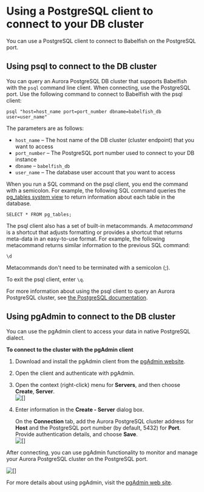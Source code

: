 # Using a PostgreSQL client to connect to your DB cluster<a name="babelfish-connect-PostgreSQL"></a>

You can use a PostgreSQL client to connect to Babelfish on the PostgreSQL port\. 

## Using psql to connect to the DB cluster<a name="babelfish-connect-psql"></a>

You can query an Aurora PostgreSQL DB cluster that supports Babelfish with the `psql` command line client\. When connecting, use the PostgreSQL port\. Use the following command to connect to Babelfish with the psql client:

```
psql "host=host_name port=port_number dbname=babelfish_db user=user_name"
```

The parameters are as follows:
+ `host_name` – The host name of the DB cluster \(cluster endpoint\) that you want to access
+ `port_number` – The PostgreSQL port number used to connect to your DB instance
+ `dbname` – `babelfish_db`
+ `user_name` – The database user account that you want to access

When you run a SQL command on the psql client, you end the command with a semicolon\. For example, the following SQL command queries the [pg\_tables system view](https://www.postgresql.org/docs/current/view-pg-tables.html) to return information about each table in the database\.

`SELECT * FROM pg_tables;`

The psql client also has a set of built\-in metacommands\. A *metacommand* is a shortcut that adjusts formatting or provides a shortcut that returns meta\-data in an easy\-to\-use format\. For example, the following metacommand returns similar information to the previous SQL command:

`\d`

Metacommands don't need to be terminated with a semicolon \(;\)\.

To exit the psql client, enter `\q`\.

For more information about using the psql client to query an Aurora PostgreSQL cluster, see [the PostgreSQL documentation](https://www.postgresql.org/docs/14/app-psql.html)\.

## Using pgAdmin to connect to the DB cluster<a name="babelfish-connect-pgadmin"></a>

You can use the pgAdmin client to access your data in native PostgreSQL dialect\. 

**To connect to the cluster with the pgAdmin client**

1. Download and install the pgAdmin client from the [pgAdmin website](https://www.pgadmin.org/)\.

1. Open the client and authenticate with pgAdmin\.

1. Open the context \(right\-click\) menu for **Servers**, and then choose **Create**, **Server**\.  
![\[\]](http://docs.aws.amazon.com/AmazonRDS/latest/AuroraUserGuide/images/pgAdmin1.png)

1. Enter information in the **Create \- Server** dialog box\. 

   On the **Connection** tab, add the Aurora PostgreSQL cluster address for **Host** and the PostgreSQL port number \(by default, 5432\) for **Port**\. Provide authentication details, and choose **Save**\.  
![\[\]](http://docs.aws.amazon.com/AmazonRDS/latest/AuroraUserGuide/images/pgAdmin2.png)

After connecting, you can use pgAdmin functionality to monitor and manage your Aurora PostgreSQL cluster on the PostgreSQL port\.

![\[\]](http://docs.aws.amazon.com/AmazonRDS/latest/AuroraUserGuide/images/pgAdmin3.png)

For more details about using pgAdmin, visit the [pgAdmin web site](https://www.pgadmin.org/)\.
